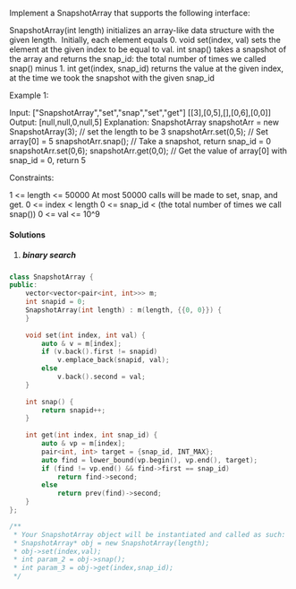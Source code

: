Implement a SnapshotArray that supports the following interface:

SnapshotArray(int length) initializes an array-like data structure with the given length.  Initially, each element equals 0.
void set(index, val) sets the element at the given index to be equal to val.
int snap() takes a snapshot of the array and returns the snap_id: the total number of times we called snap() minus 1.
int get(index, snap_id) returns the value at the given index, at the time we took the snapshot with the given snap_id
 

Example 1:

Input: ["SnapshotArray","set","snap","set","get"]
[[3],[0,5],[],[0,6],[0,0]]
Output: [null,null,0,null,5]
Explanation: 
SnapshotArray snapshotArr = new SnapshotArray(3); // set the length to be 3
snapshotArr.set(0,5);  // Set array[0] = 5
snapshotArr.snap();  // Take a snapshot, return snap_id = 0
snapshotArr.set(0,6);
snapshotArr.get(0,0);  // Get the value of array[0] with snap_id = 0, return 5
 

Constraints:

1 <= length <= 50000
At most 50000 calls will be made to set, snap, and get.
0 <= index < length
0 <= snap_id < (the total number of times we call snap())
0 <= val <= 10^9

#### Solutions

1. ##### binary search

```c++
class SnapshotArray {
public:
    vector<vector<pair<int, int>>> m;
    int snapid = 0;
    SnapshotArray(int length) : m(length, {{0, 0}}) {
    }
    
    void set(int index, int val) {
        auto & v = m[index];
        if (v.back().first != snapid)
            v.emplace_back(snapid, val);
        else
            v.back().second = val;
    }
    
    int snap() {
        return snapid++;
    }
    
    int get(int index, int snap_id) {
        auto & vp = m[index];
        pair<int, int> target = {snap_id, INT_MAX};
        auto find = lower_bound(vp.begin(), vp.end(), target);
        if (find != vp.end() && find->first == snap_id)
            return find->second;
        else
            return prev(find)->second;
    }
};

/**
 * Your SnapshotArray object will be instantiated and called as such:
 * SnapshotArray* obj = new SnapshotArray(length);
 * obj->set(index,val);
 * int param_2 = obj->snap();
 * int param_3 = obj->get(index,snap_id);
 */
```